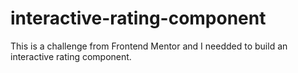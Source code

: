 # interactive-rating-component
 This is a challenge from Frontend Mentor and I needded to build an interactive rating component.
